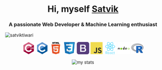 <h1 align="center">Hi, myself <a href="https://satviktiwari.netlify.app">Satvik</a></h1>
<h3 align="center">A passionate Web Developer & Machine Learning enthusiast</h3>
<p align="left"> <img src="https://komarev.com/ghpvc/?username=satviktiwari" alt="satviktiwari" /> </p>

<p align="center">
<img src="https://raw.githubusercontent.com/devicons/devicon/master/icons/cplusplus/cplusplus-original.svg" alt="cplusplus" width="40" height="40"/>
<img src="https://raw.githubusercontent.com/devicons/devicon/master/icons/c/c-original.svg" alt="c" width="40" height="40"/>
<img src="https://raw.githubusercontent.com/devicons/devicon/master/icons/html5/html5-original-wordmark.svg" alt="html5" width="40" height="40"/>
<img src="https://raw.githubusercontent.com/devicons/devicon/master/icons/css3/css3-original.svg" alt="css3" width="40" height="40"/>
<code><img height="40" src="https://raw.githubusercontent.com/github/explore/80688e429a7d4ef2fca1e82350fe8e3517d3494d/topics/bootstrap/bootstrap.png"></code>
<img src="https://raw.githubusercontent.com/devicons/devicon/master/icons/javascript/javascript-original.svg" alt="javascript" width="40" height="40"/> 
<img src="https://raw.githubusercontent.com/devicons/devicon/master/icons/react/react-original-wordmark.svg" alt="react" width="40" height="40"/> 
<img src="https://raw.githubusercontent.com/devicons/devicon/master/icons/nodejs/nodejs-original-wordmark.svg" alt="react" width="40" height="40"/> 
<img src="https://raw.githubusercontent.com/devicons/devicon/master/icons/r/r-original.svg" alt="R Programming" width="40" height="40"/> 
  
  

<p align="center">

<img src="https://github-readme-stats.vercel.app/api?username=satviktiwari&&show_icons=true&theme=algolia" title="my stats">




